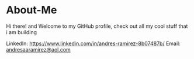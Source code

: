 # About-Me

Hi there! and Welcome to my GitHub profile, check out all my cool stuff that i am building

LinkedIn: https://www.linkedin.com/in/andres-ramirez-8b07487b/
Email: andresaaramirez@aol.com
